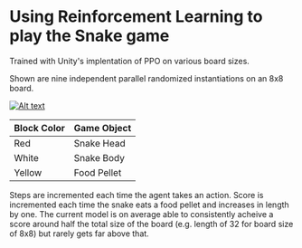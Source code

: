 # Using Reinforcement Learning to play the Snake game

Trained with Unity's implentation of PPO on various board sizes.

Shown are nine independent parallel randomized instantiations on an 8x8 board.

[![Alt text](https://img.youtube.com/vi/clKv5U-Cvdc/0.jpg)](https://www.youtube.com/watch?v=clKv5U-Cvdc)

| Block Color  | Game Object |
| ------------- | ------------- |
| Red  | Snake Head  |
| White  | Snake Body  |
| Yellow  | Food Pellet  |

Steps are incremented each time the agent takes an action. Score is incremented each time the snake eats a food pellet 
and increases in length by one. The current model is on average able to consistently acheive a score around half the total size 
of the board (e.g. length of 32 for board size of 8x8) but rarely gets far above that.

